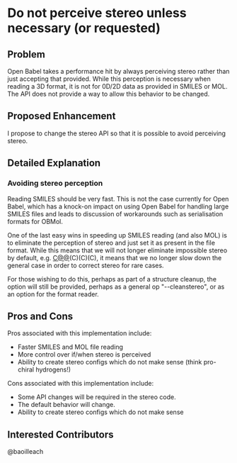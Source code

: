 # Do not perceive stereo unless necessary (or requested)

## Problem

Open Babel takes a performance hit by always perceiving stereo rather than just accepting that provided. While this perception is necessary when reading a 3D format, it is not for 0D/2D data as provided in SMILES or MOL. The API does not provide a way to allow this behavior to be changed.

## Proposed Enhancement

I propose to change the stereo API so that it is possible to avoid perceiving stereo.

## Detailed Explanation

### Avoiding stereo perception

Reading SMILES should be very fast. This is not the case currently for Open Babel, which has a knock-on impact on using Open Babel for handling large SMILES files and leads to discussion of workarounds such as serialisation formats for OBMol.

One of the last easy wins in speeding up SMILES reading (and also MOL) is to eliminate the perception of stereo and just set it as present in the file format. While this means that we will not longer eliminate impossible stereo by default, e.g. [C@@](C)(C)(C)(C), it means that we no longer slow down the general case in order to correct stereo for rare cases.

For those wishing to do this, perhaps as part of a structure cleanup, the option will still be provided, perhaps as a general op "--cleanstereo", or as an option for the format reader.

## Pros and Cons

Pros associated with this implementation include:
* Faster SMILES and MOL file reading
* More control over if/when stereo is perceived
* Ability to create stereo configs which do not make sense (think pro-chiral hydrogens!)

Cons associated with this implementation include:
* Some API changes will be required in the stereo code.
* The default behavior will change.
* Ability to create stereo configs which do not make sense

## Interested Contributors
@baoilleach
